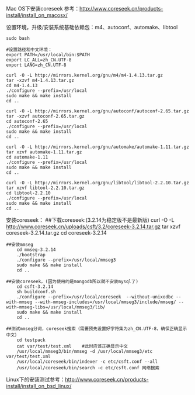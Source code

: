 Mac OS下安装coreseek
参考：http://www.coreseek.cn/products-install/install_on_macosx/

设置环境，升级/安装系统基础依赖包：m4、autoconf、automake、libtool
  
    sudo bash

    #设置路径和中文环境：
    export PATH=/usr/local/bin:$PATH
    export LC_ALL=zh_CN.UTF-8
    export LANG=zh_CN.UTF-8

    curl -O -L http://mirrors.kernel.org/gnu/m4/m4-1.4.13.tar.gz
    tar -xzvf m4-1.4.13.tar.gz
    cd m4-1.4.13
    ./configure --prefix=/usr/local
    sudo make && make install
    cd ..

    curl -O -L http://mirrors.kernel.org/gnu/autoconf/autoconf-2.65.tar.gz
    tar -xzvf autoconf-2.65.tar.gz
    cd autoconf-2.65
    ./configure --prefix=/usr/local
    sudo make && make install
    cd ..

    curl -O -L http://mirrors.kernel.org/gnu/automake/automake-1.11.tar.gz
    tar xzvf automake-1.11.tar.gz
    cd automake-1.11
    ./configure --prefix=/usr/local
    sudo make && make install
    cd ..

    curl -O -L http://mirrors.kernel.org/gnu/libtool/libtool-2.2.10.tar.gz
    tar xzvf libtool-2.2.10.tar.gz
    cd libtool-2.2.10
    ./configure --prefix=/usr/local
    sudo make && make install
    cd ..

安装coreseek：
    ##下载coreseek:(3.2.14为稳定版不是最新版)
        curl -O -L http://www.coreseek.cn/uploads/csft/3.2/coreseek-3.2.14.tar.gz
        tar xzvf coreseek-3.2.14.tar.gz
        cd coreseek-3.2.14

    ##安装mmseg
        cd mmseg-3.2.14
        ./bootstrap
        ./configure --prefix=/usr/local/mmseg3
        sudo make && make install
        cd ..

    ##安装coreseek，(因为使用的是mongodb所以就不安装mysql了)
        cd csft-3.2.14
        sh buildconf.sh
        ./configure --prefix=/usr/local/coreseek  --without-unixodbc --with-mmseg --with-mmseg-includes=/usr/local/mmseg3/include/mmseg/ --with-mmseg-libs=/usr/local/mmseg3/lib/
        sudo make && make install
        cd ..

    ##测试mmseg分词，coreseek搜索（需要预先设置好字符集为zh_CN.UTF-8，确保正确显示中文）
        cd testpack
        cat var/test/test.xml    #此时应该正确显示中文
        /usr/local/mmseg3/bin/mmseg -d /usr/local/mmseg3/etc var/test/test.xml
        /usr/local/coreseek/bin/indexer -c etc/csft.conf --all
        /usr/local/coreseek/bin/search -c etc/csft.conf 网络搜索



Linux下的安装测试参考：http://www.coreseek.cn/products-install/install_on_bsd_linux/
